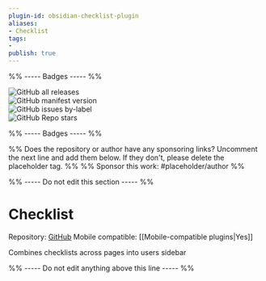 ```yaml
---
plugin-id: obsidian-checklist-plugin
aliases:
- Checklist
tags: 
- 
publish: true
---
```


%% ----- Badges ----- %%

![GitHub all releases](https://img.shields.io/github/downloads/delashum/obsidian-checklist-plugin/total?color=573E7A&logo=github&style=for-the-badge)   
![GitHub manifest version](https://img.shields.io/github/manifest-json/v/delashum/obsidian-checklist-plugin?color=573E7A&logo=github&style=for-the-badge)   
![GitHub issues by-label](https://img.shields.io/github/issues/delashum/obsidian-checklist-plugin/help%20wanted?color=573E7A&logo=github&style=for-the-badge)   
![GitHub Repo stars](https://img.shields.io/github/stars/delashum/obsidian-checklist-plugin?color=573E7A&logo=github&style=for-the-badge)

%% ----- Badges ----- %%

%% Does the repository or author have any sponsoring links? Uncomment the next line and add them below. If they don't, please delete the placeholder tag. %%
%% Sponsor this work: #placeholder/author %%

%% ----- Do not edit this section ----- %%

# Checklist

Repository: [GitHub](https://github.com/delashum/obsidian-checklist-plugin)
Mobile compatible: [[Mobile-compatible plugins|Yes]]

Combines checklists across pages into users sidebar

%% ----- Do not edit anything above this line ----- %% 
